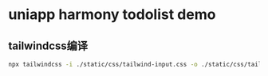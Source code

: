 # uniapp harmony todolist demo

## tailwindcss编译

```bash
npx tailwindcss -i ./static/css/tailwind-input.css -o ./static/css/tailwind-output.css --watch
```